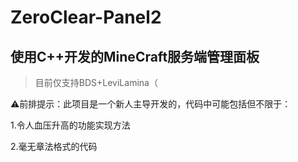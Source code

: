 # ZeroClear-Panel2


## 使用C++开发的MineCraft服务端管理面板

> 目前仅支持BDS+LeviLamina（

⚠前排提示：此项目是一个新人主导开发的，代码中可能包括但不限于：

1.令人血压升高的功能实现方法

2.毫无章法格式的代码

